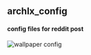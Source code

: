 ## archlx_config

#### config files for reddit post

![wallpaper config](~/Documents/wallpaper/screenshot/unixpxrn.png)

